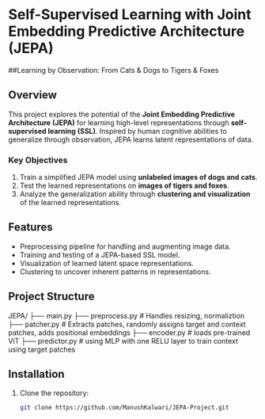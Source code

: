 # Self-Supervised Learning with Joint Embedding Predictive Architecture (JEPA)

##Learning by Observation: From Cats & Dogs to Tigers & Foxes

## Overview

This project explores the potential of the **Joint Embedding Predictive Architecture (JEPA)** for learning high-level representations through **self-supervised learning (SSL)**. Inspired by human cognitive abilities to generalize through observation, JEPA learns latent representations of data.

### Key Objectives
1. Train a simplified JEPA model using **unlabeled images of dogs and cats**.
2. Test the learned representations on **images of tigers and foxes**.
3. Analyze the generalization ability through **clustering and visualization** of the learned representations.

## Features
- Preprocessing pipeline for handling and augmenting image data.
- Training and testing of a JEPA-based SSL model.
- Visualization of learned latent space representations.
- Clustering to uncover inherent patterns in representations.

## Project Structure
JEPA/
├── main.py 
├── preprocess.py # Handles resizing, normaliztion
├── patcher.py # Extracts patches, randomly assigns target and context patches, adds positional embeddings 
├── encoder.py # loads pre-trained ViT
├── predictor.py # using MLP with one RELU layer to train context using target patches 



## Installation
1. Clone the repository:
   ```bash
   git clone https://github.com/ManushKalwari/JEPA-Project.git
  
